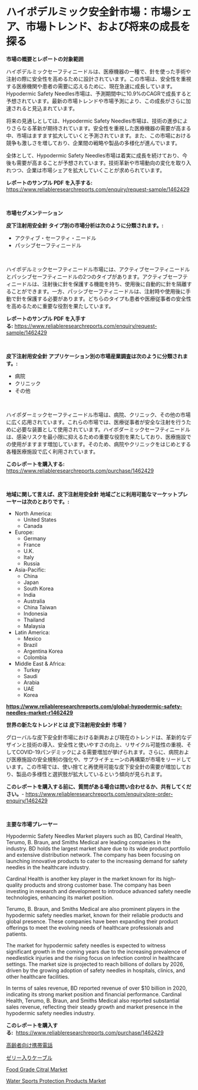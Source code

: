 <p><h1>ハイポデルミック安全針市場：市場シェア、市場トレンド、および将来の成長を探る</h1></p><p><strong>市場の概要とレポートの対象範囲</strong></p>
<p><p>ハイポデルミックセーフティニードルは、医療機器の一種で、針を使った手術や注射の際に安全性を高めるために設計されています。この市場は、安全性を重視する医療機関や患者の需要に応えるために、現在急速に成長しています。Hypodermic Safety Needles市場は、予測期間中に10.9%のCAGRで成長すると予想されています。最新の市場トレンドや市場予測により、この成長がさらに加速されると見込まれています。</p><p>将来の見通しとしては、Hypodermic Safety Needles市場は、技術の進歩によりさらなる革新が期待されています。安全性を重視した医療機器の需要が高まる中、市場はますます拡大していくと予測されています。また、この市場における競争も激しさを増しており、企業間の戦略や製品の多様化が進んでいます。</p><p>全体として、Hypodermic Safety Needles市場は着実に成長を続けており、今後も需要が高まることが予想されています。技術革新や市場動向の変化を取り入れつつ、企業は市場シェアを拡大していくことが求められています。</p></p>
<p><strong>レポートのサンプル PDF を入手する:</strong> <a href="https://www.reliableresearchreports.com/enquiry/request-sample/1462429">https://www.reliableresearchreports.com/enquiry/request-sample/1462429</a></p>
<p>&nbsp;</p>
<p><strong>市場セグメンテーション</strong></p>
<p><strong>皮下注射用安全針 タイプ別の市場分析は次のように分類されます。:</strong></p>
<p><ul><li>アクティブ・セーフティ・ニードル</li><li>パッシブセーフティニードル</li></ul></p>
<p>&nbsp;</p>
<p><p>ハイポデルミックセーフティニードル市場には、アクティブセーフティニードルとパッシブセーフティニードルの2つのタイプがあります。アクティブセーフティニードルは、注射後に針を保護する機能を持ち、使用後に自動的に針を隔離することができます。一方、パッシブセーフティニードルは、注射時や使用後に手動で針を保護する必要があります。どちらのタイプも患者や医療従事者の安全性を高めるために重要な役割を果たしています。</p></p>
<p><strong>レポートのサンプル PDF を入手する:</strong>&nbsp;<a href="https://www.reliableresearchreports.com/enquiry/request-sample/1462429">https://www.reliableresearchreports.com/enquiry/request-sample/1462429</a></p>
<p>&nbsp;</p>
<p><strong> 皮下注射用安全針 アプリケーション別の市場産業調査は次のように分類されます。:</strong></p>
<p><ul><li>病院</li><li>クリニック</li><li>その他</li></ul></p>
<p>&nbsp;</p>
<p><p>ハイポダーミックセーフティニードル市場は、病院、クリニック、その他の市場に広く応用されています。これらの市場では、医療従事者が安全な注射を行うために必要な装置として使用されています。ハイポダーミックセーフティニードルは、感染リスクを最小限に抑えるための重要な役割を果たしており、医療施設での使用がますます増加しています。そのため、病院やクリニックをはじめとする各種医療施設で広く利用されています。</p></p>
<p><strong>このレポートを購入する:</strong>&nbsp; <a href="https://www.reliableresearchreports.com/purchase/1462429">https://www.reliableresearchreports.com/purchase/1462429</a></p>
<p>&nbsp;</p>
<p><strong>地域に関して言えば、皮下注射用安全針 地域ごとに利用可能なマーケットプレーヤーは次のとおりです。:</strong></p>
<p><ul>
    <li>
        North America:
        <ul>
            <li>United States</li>
            <li>Canada</li>
        </ul>
    </li>
    <li>
        Europe:
        <ul>
            <li>Germany</li>
            <li>France</li>
            <li>U.K.</li>
            <li>Italy</li>
            <li>Russia</li>
        </ul>
    </li>
    <li>
        Asia-Pacific:
        <ul>
            <li>China</li>
            <li>Japan</li>
            <li>South Korea</li>
            <li>India</li>
            <li>Australia</li>
            <li>China Taiwan</li>
            <li>Indonesia</li>
            <li>Thailand</li>
            <li>Malaysia</li>
        </ul>
    </li>
    <li>
        Latin America:
        <ul>
            <li>Mexico</li>
            <li>Brazil</li>
            <li>Argentina Korea</li>
            <li>Colombia</li>
        </ul>
    </li>
    <li>
        Middle East & Africa:
        <ul>
            <li>Turkey</li>
            <li>Saudi</li>
            <li>Arabia</li>
            <li>UAE</li>
            <li>Korea</li>
        </ul>
    </li>
    </ul></p>
<p><strong><a href="https://www.reliableresearchreports.com/global-hypodermic-safety-needles-market-r1462429">https://www.reliableresearchreports.com/global-hypodermic-safety-needles-market-r1462429</a></strong>&nbsp;</p>
<p><strong>世界の新たなトレンドとは 皮下注射用安全針 市場？</strong></p>
<p><p>グローバルな皮下安全針市場における新興および現在のトレンドは、革新的なデザインと技術の導入、安全性と使いやすさの向上、リサイクル可能性の重視、そしてCOVID-19パンデミックによる需要増加が挙げられます。さらに、病院および医療施設の安全規制の強化や、サプライチェーンの再構築が市場をリードしています。この市場では、使い捨てと再使用可能な皮下安全針の需要が増加しており、製品の多様性と選択肢が拡大しているという傾向が見られます。</p></p>
<p><strong>このレポートを購入する前に、質問がある場合は問い合わせるか、共有してください。</strong>- <a href="https://www.reliableresearchreports.com/enquiry/pre-order-enquiry/1462429">https://www.reliableresearchreports.com/enquiry/pre-order-enquiry/1462429</a></p>
<p>&nbsp;</p>
<p><strong>主要な市場プレーヤー</strong></p>
<p><p>Hypodermic Safety Needles Market players such as BD, Cardinal Health, Terumo, B. Braun, and Smiths Medical are leading companies in the industry. BD holds the largest market share due to its wide product portfolio and extensive distribution network. The company has been focusing on launching innovative products to cater to the increasing demand for safety needles in the healthcare industry.</p><p>Cardinal Health is another key player in the market known for its high-quality products and strong customer base. The company has been investing in research and development to introduce advanced safety needle technologies, enhancing its market position.</p><p>Terumo, B. Braun, and Smiths Medical are also prominent players in the hypodermic safety needles market, known for their reliable products and global presence. These companies have been expanding their product offerings to meet the evolving needs of healthcare professionals and patients.</p><p>The market for hypodermic safety needles is expected to witness significant growth in the coming years due to the increasing prevalence of needlestick injuries and the rising focus on infection control in healthcare settings. The market size is projected to reach billions of dollars by 2026, driven by the growing adoption of safety needles in hospitals, clinics, and other healthcare facilities.</p><p>In terms of sales revenue, BD reported revenue of over $10 billion in 2020, indicating its strong market position and financial performance. Cardinal Health, Terumo, B. Braun, and Smiths Medical also reported substantial sales revenue, reflecting their steady growth and market presence in the hypodermic safety needles industry.</p></p>
<p><strong>このレポートを購入する:</strong>&nbsp;&nbsp;<a href="https://www.reliableresearchreports.com/purchase/1462429">https://www.reliableresearchreports.com/purchase/1462429</a></p>
<p><p><a href="https://medium.com/@kelscdowell78456/%E3%82%B7%E3%83%8B%E3%82%A2%E5%90%91%E3%81%91%E3%82%B1%E3%83%BC%E3%82%BF%E3%82%A4%E5%B8%82%E5%A0%B4%E3%81%AE%E6%B4%9E%E5%AF%9F-%E5%B8%82%E5%A0%B4%E5%8B%95%E5%90%91-%E6%88%90%E9%95%B7-2024%E5%B9%B4%E3%81%8B%E3%82%892031%E5%B9%B4%E3%81%BE%E3%81%A7%E3%81%AE%E4%BA%88%E6%B8%AC-d4548f4fcb34">高齢者向け携帯電話</a></p><p><a href="https://github.com/Sophiaard2003/Market-Research-Report-List-1/blob/main/409533029974.md">ゼリー入りケーブル</a></p><p><a href="https://www.linkedin.com/pulse/food-grade-citralnbspmarket-focuses-market-share-size-tixpe?trackingId=nLky7tcoEoYmwSYsTsNcDQ%3D%3D">Food Grade Citral Market</a></p><p><a href="https://www.linkedin.com/pulse/water-sports-protection-products-market-analysis-its-cagr-9ht6e?trackingId=Bf28HNCrS63e11h%2BeDxKkg%3D%3D">Water Sports Protection Products Market</a></p></p>